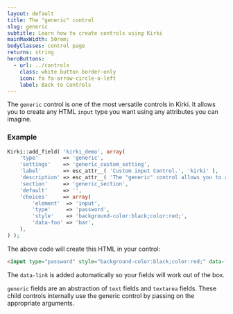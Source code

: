 ```yaml
---
layout: default
title: The "generic" control
slug: generic
subtitle: Learn how to create controls using Kirki
mainMaxWidth: 50rem;
bodyClasses: control page
returns: string
heroButtons:
  - url: ../controls
    class: white button border-only
    icon: fa fa-arrow-circle-o-left
    label: Back to Controls
---
```


The `generic` control is one of the most versatile controls in Kirki. It allows you to create any HTML `input` type you want using any attributes you can imagine.

### Example

```php
Kirki::add_field( 'kirki_demo', array(
	'type'        => 'generic',
	'settings'    => 'generic_custom_setting',
	'label'       => esc_attr__( 'Custom input Control.', 'kirki' ),
	'description' => esc_attr__( 'The "generic" control allows you to add any input type you want. In this case we use type="password" and define custom styles.', 'kirki' ),
	'section'     => 'generic_section',
	'default'     => '',
	'choices'     => array(
		'element'  => 'input',
		'type'     => 'password',
		'style'    => 'background-color:black;color:red;',
		'data-foo' => 'bar',
	),
) );
```

The above code will create this HTML in your control:

```html
<input type="password" style="background-color:black;color:red;" data-foo="bar" />
```

The `data-link` is added automatically so your fields will work out of the box.

`generic` fields are an abstraction of `text` fields and `textarea` fields. These child controls internally use the generic control by passing on the appropriate arguments.
